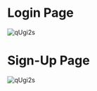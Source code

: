 # Login Page
![qUgi2s](https://user-images.githubusercontent.com/63471986/179553550-95cb2ce5-ef1c-4f1a-8dde-6742a2f3723a.png)

# Sign-Up Page

![qUgi2s](https://user-images.githubusercontent.com/63471986/179553456-38f3a7f1-08cf-466c-b63e-12670d8052f7.png)
